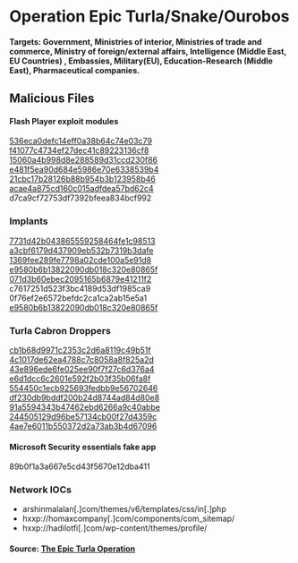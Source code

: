 # Operation Epic Turla/Snake/Ourobos

#### Targets: Government, Ministries of interior, Ministries of trade and commerce, Ministry of foreign/external affairs, Intelligence (Middle East, EU Countries) , Embassies, Military(EU), Education-Research (Middle East), Pharmaceutical companies.

## Malicious Files

#### Flash Player exploit modules 
[536eca0defc14eff0a38b64c74e03c79](https://www.virustotal.com/en/file/002de1ece2f4c89e2fd070a246dbb4e6aeb51d4f7436eb0236893cbe24a5e619/analysis/)  
[f41077c4734ef27dec41c89223136cf8](https://www.virustotal.com/en/file/59769fc465ab06160bf8800b92e79dd97fb98e7620496b915d1a0161d3d3cb80/analysis/)  
[15060a4b998d8e288589d31ccd230f86](https://www.virustotal.com/en/file/bdbd2f365ea6c85345f37cce5410e3d03d20d2a3003b0c5c1629c087ce899d28/analysis/)  
[e481f5ea90d684e5986e70e6338539b4](https://www.virustotal.com/en/file/7345cf599705e0bc1b60cba5cc0168c099c9252f33d85d8c7c965c4580a5ccd9/analysis/)  
[21cbc17b28126b88b954b3b123958b46](https://www.virustotal.com/en/file/15bbea27b10b1746d3aa4c1ae70b03bd196d8f8b9942f9f635f4e5d336fb81ec/analysis/)  
[acae4a875cd160c015adfdea57bd62c4](https://www.virustotal.com/en/file/d1cca29d89c375acb9c83782f7937d02b6f7e82e8a9cb319526ee38adad1fed5/analysis/)  
d7ca9cf72753df7392bfeea834bcf992


### Implants
[7731d42b043865559258464fe1c98513](https://www.virustotal.com/en/file/966610c19fb620f90de6d7f35f469662824bad66c3091e0df1de1fd903df04c9/analysis/)  
[a3cbf6179d437909eb532b7319b3dafe](https://www.virustotal.com/en/file/265902545afa3db72a4397499e4d76f3810f9baf4ee03565e75d046a41683e93/analysis/)  
[1369fee289fe7798a02cde100a5e91d8](https://www.virustotal.com/en/file/46b418174d02c58b6effb4a9745309898b33547ee8050be17a5cbe6285f2f4f8/analysis/)  
[e9580b6b13822090db018c320e80865f](https://www.virustotal.com/en/file/2007aa72dfe0c6c93beb44f737b85b6cd487175e7abc6b717dae9344bed46c6c/analysis/)  
[071d3b60ebec2095165b6879e41211f2](https://www.virustotal.com/en/file/364593bebe015945002f6affec90154a69cb051d59ac7557f076930375fb054f/analysis/)  
c7617251d523f3bc4189d53df1985ca9  
0f76ef2e6572befdc2ca1ca2ab15e5a1  
[e9580b6b13822090db018c320e80865f](https://www.virustotal.com/en/file/2007aa72dfe0c6c93beb44f737b85b6cd487175e7abc6b717dae9344bed46c6c/analysis/)  



### Turla Cabron Droppers
[cb1b68d9971c2353c2d6a8119c49b51f](https://www.virustotal.com/en/file/3b8bd0a0c6069f2d27d759340721b78fd289f92e0a13965262fea4e8907af122/analysis/)  
[4c1017de62ea4788c7c8058a8f825a2d](https://www.virustotal.com/en/file/02f9501cb01b375e752a9cc4aa5ee084a504944bdc853e1bdfc860dd76e0d198/analysis/)  
[43e896ede6fe025ee90f7f27c6d376a4](https://www.virustotal.com/en/file/1a488c6824bd39f3568346b2aaf3f6666f41b1d4961a2d77360c7c65c7978b5e/analysis/)  
[e6d1dcc6c2601e592f2b03f35b06fa8f](https://www.virustotal.com/en/file/ffb0e35cfab750c8532f7d49deb8a71284fa420660710b8be632dacdd0a5cf45/analysis/)  
[554450c1ecb925693fedbb9e56702646](https://www.virustotal.com/en/file/8d20dd4433821eaeb1b2bec5911ba3633e656ca56ae50b75d35b2d52ea55b2cb/analysis/)  
[df230db9bddf200b24d8744ad84d80e8](https://www.virustotal.com/en/file/ba9a87ba0ad1a4f4e81583a1449b20bf703cdbee6b1a639c13f4cbcd1b9eb57f/analysis/)  
[91a5594343b47462ebd6266a9c40abbe](https://www.virustotal.com/en/file/31b176b9906211c14ee5b9cff4c56f71866ec47d7f7c783aeb31692168d66566/analysis/)  
[244505129d96be57134cb00f27d4359c](https://www.virustotal.com/en/file/1311759943aabfe55ef2d42677432f14ed8fb549619473e5fb56f8a92d2daf72/analysis/)  
[4ae7e6011b550372d2a73ab3b4d67096](https://www.virustotal.com/en/file/c58d57f5ce9ca7689e6b71d3dcb48b2caf41a9e7105bb68bae113218869dd6a0/analysis/)  


#### Microsoft Security essentials fake app
89b0f1a3a667e5cd43f5670e12dba411


### Network IOCs

* arshinmalalan[.]com/themes/v6/templates/css/in[.]php  
* hxxp://homaxcompany[.]com/components/com_sitemap/ 
* hxxp://hadilotfi[.]com/wp-content/themes/profile/  

#### Source: [The Epic Turla Operation](https://securelist.com/the-epic-turla-operation/65545/)
